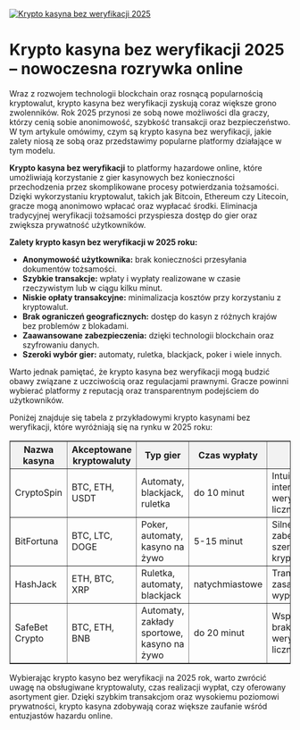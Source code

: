 [![Krypto kasyna bez weryfikacji 2025](https://123-caf.pages.dev/gitsignup.png)](https://vrmoo.ru/Bt82HjjY)

<h1>Krypto kasyna bez weryfikacji 2025 – nowoczesna rozrywka online</h1> <p>Wraz z rozwojem technologii blockchain oraz rosnącą popularnością kryptowalut, krypto kasyna bez weryfikacji zyskują coraz większe grono zwolenników. Rok 2025 przynosi ze sobą nowe możliwości dla graczy, którzy cenią sobie anonimowość, szybkość transakcji oraz bezpieczeństwo. W tym artykule omówimy, czym są krypto kasyna bez weryfikacji, jakie zalety niosą ze sobą oraz przedstawimy popularne platformy działające w tym modelu.</p> <p><strong>Krypto kasyna bez weryfikacji</strong> to platformy hazardowe online, które umożliwiają korzystanie z gier kasynowych bez konieczności przechodzenia przez skomplikowane procesy potwierdzania tożsamości. Dzięki wykorzystaniu kryptowalut, takich jak Bitcoin, Ethereum czy Litecoin, gracze mogą anonimowo wpłacać oraz wypłacać środki. Eliminacja tradycyjnej weryfikacji tożsamości przyspiesza dostęp do gier oraz zwiększa prywatność użytkowników.</p> <p><strong>Zalety krypto kasyn bez weryfikacji w 2025 roku:</strong></p> <ul>   <li><strong>Anonymowość użytkownika:</strong> brak konieczności przesyłania dokumentów tożsamości.</li>   <li><strong>Szybkie transakcje:</strong> wpłaty i wypłaty realizowane w czasie rzeczywistym lub w ciągu kilku minut.</li>   <li><strong>Niskie opłaty transakcyjne:</strong> minimalizacja kosztów przy korzystaniu z kryptowalut.</li>   <li><strong>Brak ograniczeń geograficznych:</strong> dostęp do kasyn z różnych krajów bez problemów z blokadami.</li>   <li><strong>Zaawansowane zabezpieczenia:</strong> dzięki technologii blockchain oraz szyfrowaniu danych.</li>   <li><strong>Szeroki wybór gier:</strong> automaty, ruletka, blackjack, poker i wiele innych.</li> </ul> <p>Warto jednak pamiętać, że krypto kasyna bez weryfikacji mogą budzić obawy związane z uczciwością oraz regulacjami prawnymi. Gracze powinni wybierać platformy z reputacją oraz transparentnym podejściem do użytkowników.</p> <p>Poniżej znajduje się tabela z przykładowymi krypto kasynami bez weryfikacji, które wyróżniają się na rynku w 2025 roku:</p> <table border="1" cellpadding="8" cellspacing="0" style="border-collapse: collapse; width: 100%;">   <thead>     <tr style="background-color: #f2f2f2;">       <th>Nazwa kasyna</th>       <th>Akceptowane kryptowaluty</th>       <th>Typ gier</th>       <th>Czas wypłaty</th>       <th>Zalety</th>     </tr>   </thead>   <tbody>     <tr>       <td>CryptoSpin</td>       <td>BTC, ETH, USDT</td>       <td>Automaty, blackjack, ruletka</td>       <td>do 10 minut</td>       <td>Intuicyjny interfejs, brak weryfikacji, liczne bonusy</td>     </tr>     <tr>       <td>BitFortuna</td>       <td>BTC, LTC, DOGE</td>       <td>Poker, automaty, kasyno na żywo</td>       <td>5-15 minut</td>       <td>Silne zabezpieczenia, szeroki wybór kryptowalut</td>     </tr>     <tr>       <td>HashJack</td>       <td>ETH, BTC, XRP</td>       <td>Ruletka, automaty, blackjack</td>       <td>natychmiastowe</td>       <td>Transparentne zasady, szybkie wypłaty</td>     </tr>     <tr>       <td>SafeBet Crypto</td>       <td>BTC, ETH, BNB</td>       <td>Automaty, zakłady sportowe, kasyno na żywo</td>       <td>do 20 minut</td>       <td>Wsparcie 24/7, brak weryfikacji, liczne promocje</td>     </tr>   </tbody> </table> <p>Wybierając krypto kasyno bez weryfikacji na 2025 rok, warto zwrócić uwagę na obsługiwane kryptowaluty, czas realizacji wypłat, czy oferowany asortyment gier. Dzięki szybkim transakcjom oraz wysokiemu poziomowi prywatności, krypto kasyna zdobywają coraz większe zaufanie wśród entuzjastów hazardu online.</p>